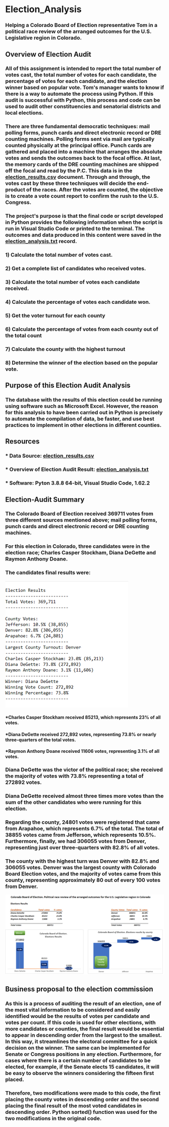 # Election_Analysis

### Helping a Colorado Board of Election representative Tom in a political race review of the arranged outcomes for the U.S. Legislative region in Colorado.

## Overview of Election Audit

### All of this assignment is intended to report the total number of votes cast, the total number of votes for each candidate, the percentage of votes for each candidate, and the election winner based on popular vote. Tom's manager wants to know if there is a way to automate the process using Python. If this audit is successful with Python, this process and code can be used to audit other constituencies and senatorial districts and local elections.
### There are three fundamental democratic techniques: mail polling forms, punch cards and direct electronic record or DRE counting machines. Polling forms sent via mail are typically counted physically at the principal office. Punch cards are gathered and placed into a machine that arranges the absolute votes and sends the outcomes back to the focal office. At last, the memory cards of the DRE counting machines are shipped off the focal and read by the P.C. This data is in the [election_results.csv](https://github.com/DougUOT/Election_Analysis/blob/master/Resources/election_results.csv) document. Through and through, the votes cast by these three techniques will decide the end-product of the races. After the votes are counted, the objective is to create a vote count report to confirm the rush to the U.S. Congress.
### The project's purpose is that the final code or script developed in Python provides the following information when the script is run in Visual Studio Code or printed to the terminal. The outcomes and data produced in this content were saved in the [election_analysis.txt](https://github.com/DougUOT/Election_Analysis/blob/master/Analysis/election_analysis.txt) record. 

### 1) Calculate the total number of votes cast.
### 2) Get a complete list of candidates who received votes.
### 3) Calculate the total number of votes each candidate received.
### 4) Calculate the percentage of votes each candidate won.
### 5) Get the voter turnout for each county
### 6) Calculate the percentage of votes from each county out of the total count
### 7) Calculate the county with the highest turnout
### 8) Determine the winner of the election based on the popular vote.

## Purpose of this Election Audit Analysis

### The database with the results of this election could be running using software such as Microsoft Excel. However, the reason for this analysis to have been carried out in Python is precisely to automate the compilation of data, be faster, and use best practices to implement in other elections in different counties.

## Resources

### * Data Source: [election_results.csv](https://github.com/DougUOT/Election_Analysis/blob/master/Resources/election_results.csv)
### * Overview of Election Audit Result: [election_analysis.txt](https://github.com/DougUOT/Election_Analysis/blob/master/Analysis/election_analysis.txt)  
### * Software: Pyton 3.8.8 64-bit, Visual Studio Code, 1.62.2

## Election-Audit Summary

### The Colorado Board of Election received 369711 votes from three different sources mentioned above; mail polling forms, punch cards and direct electronic record or DRE counting machines.

### For this election in Colorado, three candidates were in the election race; Charles Casper Stockham, Diana DeGette and Raymon Anthony Doane. 

### The candidates final results were:

![](https://github.com/DougUOT/Election_Analysis/blob/master/Resources/Election%20Results%20from%20Election_Analysis_txt%20file.png)

#### *Charles Casper Stockham received 85213, which represents 23% of all votes.
#### *Diana DeGette received 272,892 votes, representing 73.8% or nearly three-quarters of the total votes.
#### *Raymon Anthony Doane received 11606 votes, representing 3.1% of all votes.

### Diana DeGette was the victor of the political race; she received the majority of votes with 73.8% representing a total of 272892 votes. 

### Diana DeGette received almost three times more votes than the sum of the other candidates who were running for this election.

### Regarding the county, 24801 votes were registered that came from Arapahoe, which represents 6.7% of the total. The total of 38855 votes came from Jefferson, which represents 10.5%. Furthermore, finally, we had 306055 votes from Denver, representing just over three-quarters with 82.8% of all votes.

### The county with the highest turn was Denver with 82.8% and 306055 votes. Denver was the largest county with Colorado Board Election votes, and the majority of votes came from this county, representing approximately 80 out of every 100 votes from Denver. 

![](https://github.com/DougUOT/Election_Analysis/blob/master/Resources/Elections%20Results%20Additional%20Visualization_.png)

## Business proposal to the election commission

### As this is a process of auditing the result of an election, one of the most vital information to be considered and easily identified would be the results of votes per candidate and votes per count. If this code is used for other elections, with more candidates or counties, the final result would be essential to appear in descending order from the largest to the smallest. In this way, it streamlines the electoral committee for a quick decision on the winner. The same can be implemented for Senate or Congress positions in any election. Furthermore, for cases where there is a certain number of candidates to be elected, for example, if the Senate elects 15 candidates, it will be easy to observe the winners considering the fifteen first placed. 

### Therefore, two modifications were made to this code, the first placing the county votes in descending order and the second placing the final result of the most voted candidates in descending order. Python sorted() function was used for the two modifications in the original code.




